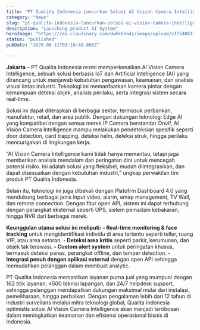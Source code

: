 ```yaml
---
title: "PT Qualita Indonesia Luncurkan Solusi AI Vision Camera Intelligence untuk Berbagai Industri"
category: "News"
slug: "pt-qualita-indonesia-luncurkan-solusi-ai-vision-camera-intelligence-untuk-berbagai-industri-71170"
description: "Launching product AI System"
heroImage: "https://res.cloudinary.com/dwkkbhn4z/image/upload/v1754881300/uploads/nemhibwq66kop4zqjwkz.jpg"
status: "published"
pubDate: "2025-08-11T03:10:40.866Z"

---
```



**Jakarta** – PT Qualita Indonesia resmi memperkenalkan AI Vision Camera Intelligence, sebuah solusi berbasis IoT dan Artificial Intelligence (AI) yang dirancang untuk menjawab kebutuhan pengawasan, keamanan, dan analisis visual lintas industri. Teknologi ini memanfaatkan kamera pintar dengan kemampuan deteksi objek, analisis perilaku, serta integrasi sistem secara real-time.

Solusi ini dapat diterapkan di berbagai sektor, termasuk perbankan, manufaktur, retail, dan area publik. Dengan dukungan teknologi Edge AI yang kompatibel dengan semua merek IP Camera berstandar Onvif, AI Vision Camera Intelligence mampu melakukan pendeteksian spesifik seperti door detection, card trapping, deteksi helm, deteksi struk, hingga perilaku mencurigakan di lingkungan kerja.

“AI Vision Camera Intelligence kami tidak hanya memantau, tetapi juga memberikan analisis mendalam dan peringatan dini untuk mencegah potensi risiko. Ini adalah solusi yang fleksibel, mudah diintegrasikan, dan dapat disesuaikan dengan kebutuhan industri,” ungkap perwakilan tim produk PT Qualita Indonesia.

Selain itu, teknologi ini juga dibekali dengan Platofrm Dashboard 4.0 yang mendukung berbagai jenis input video, alarm, emap management, TV Wall, dan remote connection. Dengan fitur open API, sistem ini dapat terhubung dengan perangkat eksternal seperti UPS, sistem pemadam kebakaran, hingga NVR dari berbagai merek.

**Keunggulan utama solusi ini meliputi:**
**- Real-time monitoring & face tracking** untuk mengidentifikasi individu di area tertentu seperti teller, ruang VIP, atau area setoran.
**- Deteksi area kritis** seperti parkir, kerumunan, dan objek tak terawasi.
**- Custom alert system** untuk peringatan khusus, termasuk deteksi panas, perangkat offline, dan tamper detection.
**- Integrasi penuh dengan aplikasi external** dengan open API sehingga memudahkan pelanggan dalam membuat analytic.

PT Qualita Indonesia memastikan layanan purna jual yang mumpuni dengan 162 titik layanan, ±500 teknisi lapangan, dan 24/7 helpdesk support, sehingga pelanggan mendapatkan dukungan maksimal mulai dari instalasi, pemeliharaan, hingga perbaikan.
Dengan pengalaman lebih dari 12 tahun di industri surveilans melalui mitra teknologi global, Qualita Indonesia optimistis solusi AI Vision Camera Intelligence akan menjadi terobosan dalam meningkatkan keamanan dan efisiensi operasional bisnis di Indonesia.